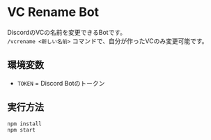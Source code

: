 # VC Rename Bot

DiscordのVCの名前を変更できるBotです。  
`/vcrename <新しい名前>` コマンドで、自分が作ったVCのみ変更可能です。

## 環境変数
- `TOKEN` = Discord Botのトークン

## 実行方法
```bash
npm install
npm start
